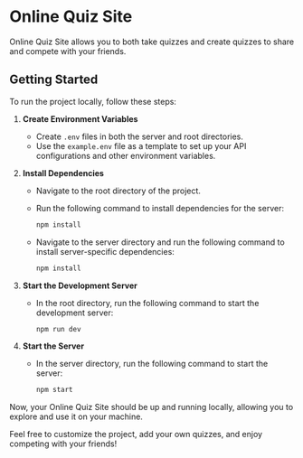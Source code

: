 # Online Quiz Site

Online Quiz Site allows you to both take quizzes and create quizzes to share and compete with your friends.

## Getting Started

To run the project locally, follow these steps:

1. **Create Environment Variables**
   - Create `.env` files in both the server and root directories.
   - Use the `example.env` file as a template to set up your API configurations and other environment variables.

2. **Install Dependencies**
   - Navigate to the root directory of the project.
   - Run the following command to install dependencies for the server:

     ```bash
     npm install
     ```

   - Navigate to the server directory and run the following command to install server-specific dependencies:

     ```bash
     npm install
     ```

3. **Start the Development Server**
   - In the root directory, run the following command to start the development server:

     ```bash
     npm run dev
     ```

4. **Start the Server**
   - In the server directory, run the following command to start the server:

     ```bash
     npm start
     ```

Now, your Online Quiz Site should be up and running locally, allowing you to explore and use it on your machine.

Feel free to customize the project, add your own quizzes, and enjoy competing with your friends!
